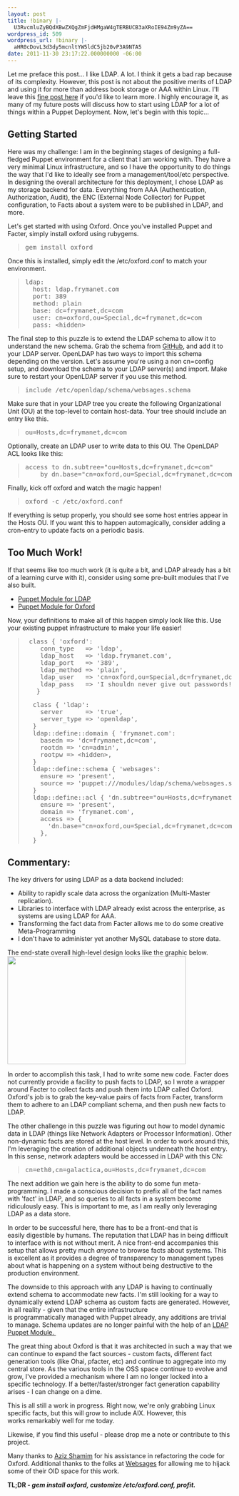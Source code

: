 ```yaml
---
layout: post
title: !binary |-
  U3RvcmluZyBQdXBwZXQgZmFjdHMgaW4gTERBUCB3aXRoIE94Zm9yZA==
wordpress_id: 509
wordpress_url: !binary |-
  aHR0cDovL3d3dy5mcnltYW5ldC5jb20vP3A9NTA5
date: 2011-11-30 23:17:22.000000000 -06:00
---
```

Let me preface this post... I like LDAP. A lot. I think it gets a bad rap because of its complexity. However, this post is not about the positive merits of LDAP and using it for more than address book storage or AAA within Linux. I'll leave this <a href="http://sysadvent.blogspot.com/2010/12/day-11-journey-to-nosql.html">fine post here</a> if you'd like to learn more. I highly encourage it, as many of my future posts will discuss how to start using LDAP for a lot of things within a Puppet Deployment. Now, let's begin with this topic...

<!--more-->
<h2>Getting Started</h2>
Here was my challenge: I am in the beginning stages of designing a full-fledged Puppet environment for a client that I am working with. They have a very minimal Linux infrastructure, and so I have the opportunity to do things the way that I'd like to ideally see from a management/tool/etc perspective. In designing the overall architecture for this deployment, I chose LDAP as my storage backend for data. Everything from AAA (Authentication, Authorization, Audit), the ENC (External Node Collector) for Puppet configuration, to Facts about a system were to be published in LDAP, and more.

Let's get started with using Oxford. Once you've installed Puppet and Facter, simply install oxford using rubygems.
<blockquote>
<pre>gem install oxford</pre>
</blockquote>
Once this is installed, simply edit the /etc/oxford.conf to match your environment.
<blockquote>
<pre>ldap:
  host: ldap.frymanet.com
  port: 389
  method: plain
  base: dc=frymanet,dc=com
  user: cn=oxford,ou=Special,dc=frymanet,dc=com
  pass: &lt;hidden&gt;</pre>
</blockquote>
The final step to this puzzle is to extend the LDAP schema to allow it to understand the new schema. Grab the schema from <a href="https://github.com/jfryman/oxford/blob/master/inc/websages.schema">GitHub</a>, and add it to your LDAP server. OpenLDAP has two ways to import this schema depending on the version. Let's assume you're using a non cn=config setup, and download the schema to your LDAP server(s) and import. Make sure to restart your OpenLDAP server if you use this method.
<blockquote>
<pre>include /etc/openldap/schema/websages.schema</pre>
</blockquote>
Make sure that in your LDAP tree you create the following Organizational Unit (OU) at the top-level to contain host-data. Your tree should include an entry like this.
<blockquote>
<pre>ou=Hosts,dc=frymanet,dc=com</pre>
</blockquote>
Optionally, create an LDAP user to write data to this OU. The OpenLDAP ACL looks like this:
<blockquote>
<pre>access to dn.subtree="ou=Hosts,dc=frymanet,dc=com"
    by dn.base="cn=oxford,ou=Special,dc=frymanet,dc=com" write</pre>
</blockquote>
Finally, kick off oxford and watch the magic happen!
<blockquote>
<pre>oxford -c /etc/oxford.conf</pre>
</blockquote>
If everything is setup properly, you should see some host entries appear in the Hosts OU. If you want this to happen automagically, consider adding a cron-entry to update facts on a periodic basis.
<h2>Too Much Work!</h2>
If that seems like too much work (it is quite a bit, and LDAP already has a bit of a learning curve with it), consider using some pre-built modules that I've also built.
<ul>
	<li><a href="http://github.com/jfryman/puppet-openldap">Puppet Module for LDAP</a></li>
	<li><a href="http://www.github.com/jfryman/puppet-oxford">Puppet Module for Oxford</a></li>
</ul>
<div>Now, your definitions to make all of this happen simply look like this. Use your existing puppet infrastructure to make your life easier!</div>
<blockquote>
<pre> class { 'oxford':
    conn_type   =&gt; 'ldap',
    ldap_host   =&gt; 'ldap.frymanet.com',
    ldap_port   =&gt; '389',
    ldap_method =&gt; 'plain',
    ldap_user   =&gt; 'cn=oxford,ou=Special,dc=frymanet,dc=com',
    ldap_pass   =&gt; 'I shouldn never give out passwords!',
   }</pre>
<pre>  class { 'ldap':
    server      =&gt; 'true',
    server_type =&gt; 'openldap',
  }
  ldap::define::domain { 'frymanet.com':
    basedn =&gt; 'dc=frymanet,dc=com',
    rootdn =&gt; 'cn=admin',
    rootpw =&gt; &lt;hidden&gt;,
  }
  ldap::define::schema { 'websages':
    ensure =&gt; 'present',
    source =&gt; 'puppet:///modules/ldap/schema/websages.schema',
  }
  ldap::define::acl { 'dn.subtree="ou=Hosts,dc=frymanet,dc=com"':
    ensure =&gt; 'present',
    domain =&gt; 'frymanet.com',
    access =&gt; {
      'dn.base="cn=oxford,ou=Special,dc=frymanet,dc=com"' =&gt; 'write'
    },
  }</pre>
</blockquote>
<h2>Commentary:</h2>
The key drivers for using LDAP as a data backend included:
<ul>
	<li>Ability to rapidly scale data across the organization (Multi-Master replication).</li>
	<li>Libraries to interface with LDAP already exist across the enterprise, as systems are using LDAP for AAA.</li>
	<li>Transforming the fact data from Facter allows me to do some creative Meta-Programming</li>
	<li>I don't have to administer yet another MySQL database to store data.</li>
</ul>
The end-state overall high-level design looks like the graphic below.

<img class="size-full wp-image-526 alignnone" title="PuppetandLDAPIntegration" src="http://www.frymanet.com/wp-content/uploads/2011/11/PuppetandLDAPIntegration.png" alt="" width="400" height="242" />

In order to accomplish this task, I had to write some new code. Facter does not currently provide a facility to push facts to LDAP, so I wrote a wrapper around Facter to collect facts and push them into LDAP called Oxford. Oxford's job is to grab the key-value pairs of facts from Facter, transform them to adhere to an LDAP compliant schema, and then push new facts to LDAP.

The other challenge in this puzzle was figuring out how to model dynamic data in LDAP (things like Network Adapters or Processor Information). Other non-dynamic facts are stored at the host level. In order to work around this, I'm leveraging the creation of additional objects underneath the host entry. In this sense, network adapters would be accessed in LDAP with this CN:
<blockquote>
<pre>cn=eth0,cn=galactica,ou=Hosts,dc=frymanet,dc=com</pre>
</blockquote>
The next addition we gain here is the ability to do some fun meta-programming. I made a conscious decision to prefix all of the fact names with 'fact' in LDAP, and so queries to all facts in a system become ridiculously easy. This is important to me, as I am really only leveraging LDAP as a data store.

In order to be successful here, there has to be a front-end that is easily digestible by humans. The reputation that LDAP has in being difficult to interface with is not without merit. A nice front-end accompanies this setup that allows pretty much *anyone* to browse facts about systems. This is excellent as it provides a degree of transparency to management types about what is happening on a system without being destructive to the production environment.

The downside to this approach with any LDAP is having to continually extend schema to accommodate new facts. I'm still looking for a way to dynamically extend LDAP schema as custom facts are generated. However, in all reality - given that the entire infrastructure is programmatically managed with Puppet already, any additions are trivial to manage. Schema updates are no longer painful with the help of an <a href="https://github.com/jfryman/puppet-openldap">LDAP Puppet Module. </a>

The great thing about Oxford is that it was architected in such a way that we can continue to expand the fact sources - custom facts, different fact generation tools (like Ohai, pfacter, etc) and continue to aggregate into my central store. As the various tools in the OSS space continue to evolve and grow, I've provided a mechanism where I am no longer locked into a specific technology. If a better/faster/stronger fact generation capability arises - I can change on a dime.

This is all still a work in progress. Right now, we're only grabbing Linux specific facts, but this will grow to include AIX. However, this works remarkably well for me today.

Likewise, if you find this useful - please drop me a note or contribute to this project.

Many thanks to <a href="http://about.me/azizshamim">Aziz Shamim</a> for his assistance in refactoring the code for Oxford. Additional thanks to the folks at <a href="http://blog.websages.com">Websages</a> for allowing me to hijack some of their OID space for this work.

<strong>TL;DR - <em>gem install oxford, customize /etc/oxford.conf, profit. </em></strong>
